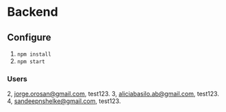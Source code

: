 # Backend

## Configure

1. ```npm install```
2. ```npm start```

### Users

2, jorge.orosan@gmail.com, test123.
3, aliciabasilo.ab@gmail.com, test123.
4, sandeepnshelke@gmail.com, test123.